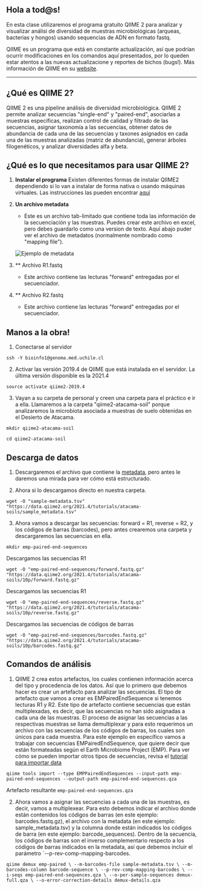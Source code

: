 ## Hola a tod@s!

En esta clase utilizaremos el programa gratuito QIIME 2 para analizar y visualizar análisi de diversidad de muestras microbiológicas (arqueas, bacterias y hongos) usando sequencias de ADN en formato fastq.

QIIME es un programa que está en constante actualización, así que podrían ocurrir modificaciones en los comandos aquí presentados, por lo queden estar atentos a las nuevas actualizacione y reportes de bichos (bugs!).
Más información de QIIME en su [website](https://qiime2.org/).

---

## ¿Qué es QIIME 2?
QIIME 2 es una pipeline análisis de diversidad microbiológica. QIIME 2 permite analizar secuencias "single-end" y "paired-end", asociarlas a muestras específicas, realizan control de calidad y filtrado de las secuencias, asignar taxonomía a las secuencias, obtener datos de abundancia de cada una de las secuencias y taxones asignados en cada una de las muestras analizadas (matriz de abundancia), generar árboles filogenéticos, y analizar diversidades alfa y beta.

## ¿Qué es lo que necesitamos para usar QIIME 2?

1. **Instalar el programa**
Existen diferentes formas de instalar QIIME2 dependiendo si lo van a instalar de forma nativa o usando máquinas virtuales. Las instrucciones las pueden encontrar [aquí](https://docs.qiime2.org/2021.4/install/)

2. **Un archivo metadata**
	* Este es un archivo tab-limitado que contiene toda las información de la secuenciación y las muestras. Puedes crear este archivo en excel, pero debes guardarlo como una version de texto. Aquí abajo puder ver el archivo de metadatos (normalmente nombrado como "mapping file").
	
	![Ejemplo de metadata](https://github.com/lecastaneda/Metabarcoding_2021/blob/main/metadata.png)

3. ** Archivo R1.fastq 
	* Este archivo contiene las lecturas "forward" entregadas por el secuenciador.
	
4. ** Archivo R2.fastq 
	* Este archivo contiene las lecturas "forward" entregadas por el secuenciador.	


## Manos a la obra!

1. Conectarse al servidor

`ssh -Y bioinfo1@genoma.med.uchile.cl`

2. Activar las versión 2019.4 de QIIME que está instalada en el servidor. La última versión disponible es la 2021.4

`source activate qiime2-2019.4`

3. Vayan a su carpeta de personal y creen una carpeta para el práctico e ir a ella.
Llamaremos a la carpeta "qiime2-atacama-soil" porque analizaremos la microbiota asociada a muestras de suelo obtenidas en el Desierto de Atacama.

`mkdir qiime2-atacama-soil`

`cd qiime2-atacama-soil`

## Descarga de datos

1. Descargaremos el archivo que contiene la [metadata](https://docs.google.com/spreadsheets/d/1LY3_jcLu0NeA-4jiP-7iuQQ7NCa9blAZHMgck_hyOEk/edit?usp=sharing), pero antes le daremos una mirada para ver cómo está estructurado.

2. Ahora si lo descargamos directo en nuestra carpeta.

`wget -O "sample-metadata.tsv" "https://data.qiime2.org/2021.4/tutorials/atacama-soils/sample_metadata.tsv"`

3. Ahora vamos a descargar las secuencias: forward = R1, reverse = R2, y los códigos de barras (barcodes), pero antes crearemos una carpeta y descargaremos las secuencias en ella.

`mkdir emp-paired-end-sequences`

Descargamos las secuencias R1

`wget -O "emp-paired-end-sequences/forward.fastq.gz" "https://data.qiime2.org/2021.4/tutorials/atacama-soils/10p/forward.fastq.gz"`

Descargamos las secuencias R1

`wget -O "emp-paired-end-sequences/reverse.fastq.gz" "https://data.qiime2.org/2021.4/tutorials/atacama-soils/10p/reverse.fastq.gz"`

Descargamos las secuencias de códigos de barras

`wget -O "emp-paired-end-sequences/barcodes.fastq.gz" "https://data.qiime2.org/2021.4/tutorials/atacama-soils/10p/barcodes.fastq.gz"`

## Comandos de análisis

1. QIIME 2 crea estos artefactos, los cuales contienen información acerca del tipo y procedencia de los datos. Así que lo primero que debemos hacer es crear un artefacto para analizar las secuencias. 
El tipo de artefacto que vamos a crear es EMPairedEndSequence si tenemos lecturas R1 y R2. Este tipo de artefacto contiene secuencias que están multiplexadas, es decir, que las secuencias no han sido asignadas a cada una de las muestras. El proceso de asignar las secuencias a las respectivas muestras se llama demultiplexar y para esto requerimos un archivo con las secuencias de los códigos de barras, los cuales son únicos para cada muestra.
Para este ejemplo en específico vamos a trabajar con secuencias EMPairedEndSequence, que quiere decir que están formateadas según el Earth Microbiome Project (EMP). Para ver cómo se pueden importar otros tipos de secuencias, revisa el [tutorial para importar data](https://docs.qiime2.org/2021.4/tutorials/importing/)

`qiime tools import --type EMPPairedEndSequences --input-path emp-paired-end-sequences --output-path emp-paired-end-sequences.qza`

Artefacto resultante    `emp-paired-end-sequences.qza`

2. Ahora vamos a asignar las secuencias a cada una de las muestras, es decir, vamos a multiplexear. Para esto debemos indicar el archivo donde están contenidos los códigos de barras (en este ejemplo: barcodes.fastq.gz), el archivo con la metadata (en este ejemplo: sample_metadata.tsv) y la columna donde están indicados los códigos de barra (en este ejemplo: barcode_sequences).
Dentro de la secuencia, los códigos de barras son el inverso complementario respecto a los códigos de barras indicados en la metadata, así que debemos incluir el parámetro `--p-rev-comp-mapping-barcodes.

`qiime demux emp-paired \
  --m-barcodes-file sample-metadata.tsv \
  --m-barcodes-column barcode-sequence \
  --p-rev-comp-mapping-barcodes \
  --i-seqs emp-paired-end-sequences.qza \
  --o-per-sample-sequences demux-full.qza \
  --o-error-correction-details demux-details.qza`

